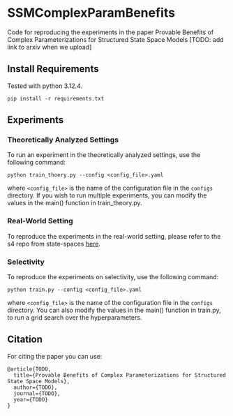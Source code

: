 # SSMComplexParamBenefits
Code for reproducing the experiments in the paper Provable Benefits of Complex Parameterizations for Structured State Space Models [TODO: add link to arxiv when we upload]

## Install Requirements
Tested with python 3.12.4.
```
pip install -r requirements.txt
```

## Experiments
### Theoretically Analyzed Settings
To run an experiment in the theoretically analyzed settings, use the following command:
```
python train_thoery.py --config <config_file>.yaml
```
where `<config_file>` is the name of the configuration file in the `configs` directory.
If you wish to run multiple experiments, you can modify the values in the main() function in train_theory.py.

### Real-World Setting
To reproduce the experiments in the real-world setting, 
please refer to the s4 repo from state-spaces [here](https://github.com/state-spaces/s4/).

### Selectivity
To reproduce the experiments on selectivity, use the following command:
```
python train.py --config <config_file>.yaml
```
where `<config_file>` is the name of the configuration file in the `configs` directory.
You can also modify the values in the main() function in train.py, to run a grid search over the hyperparameters.

## Citation
For citing the paper you can use:
```
@article{TODO,
  title={Provable Benefits of Complex Parameterizations for Structured State Space Models},
  author={TODO},
  journal={TODO},
  year={TODO}
}
```
